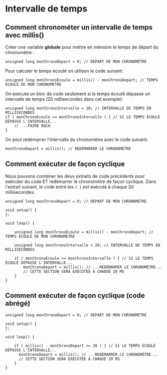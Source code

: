 # Intervalle de temps

## Comment chronométer un intervalle de temps avec millis()

Créer une variable **globale** pour mettre en mémoire le temps de départ du chronomètre :
```arduino
unsigned long monChronoDepart = 0; // DEPART DE MON CHRONOMÈTRE
```

Pour calculer le temps écoulé on utilison le code suivant: 
```arduino
unsigned long monChronoEcoule = millis() - monChronoDepart; // TEMPS ÉCOULÉ DE MON CHRONOMÈTRE
```

On execute un bloc de code seulement si le temps écoulé dépasse un intervalle de temps (20 millisecondes dans cet exemple): 
```arduino
unsigned long monChronoIntervalle = 20; // INTERVALLE DE TEMPS EN MILLISECONDES
if ( monChronoEcoule >= monChronoIntervalle ) { // SI LE TEMPS ÉCOULÉ DÉPASSE L'INTERVALLE...
	// ...FAIRE QQCH 
}
```

On peut redémarrer l'intervalle du  chronomètre avec le code suivant:
```arduino
monChronoDepart = millis(); // REDÉMARRER LE CHRONOMÈTRE
```

## Comment exécuter de façon cyclique

Nous pouvons combiner les deux extraits de code précédents pour exécuter du code ET redémarrer le chronomètre de façon cyclique. Dans l'extrait suivant, le code entre les `{ }` est exécuté à chaque 20 millisecondes:
```arduino
unsigned long monChronoDepart = 0; // DEPART DE MON CHRONOMÈTRE

void setup() { 
};

void loop() {

    unsigned long monChronoEcoule = millis() - monChronoDepart; // TEMPS ÉCOULÉ DE MON CHRONOMÈTRE

    unsigned long monChronoIntervalle = 20; // INTERVALLE DE TEMPS EN MILLISECONDES

    if ( monChronoEcoule >= monChronoIntervalle ) { // SI LE TEMPS ÉCOULÉ DÉPASSE L'INTERVALLE...
    	monChronoDepart = millis(); // ...REDÉMARRER LE CHRONOMÈTRE...
    	// CETTE SECTION SERA EXÉCUTÉE À CHAQUE 20 MS
    }
}
```

## Comment exécuter de façon cyclique (code abrégé)

```arduino
unsigned long monChronoDepart = 0; // DEPART DE MON CHRONOMÈTRE

void setup() { 
};

void loop() {

    if ( millis() - monChronoDepart >= 20 ) { // SI LE TEMPS ÉCOULÉ DÉPASSE L'INTERVALLE...
      monChronoDepart = millis(); // ...REDÉMARRER LE CHRONOMÈTRE...
      // CETTE SECTION SERA EXÉCUTÉE À CHAQUE 20 MS
    }
}
```

